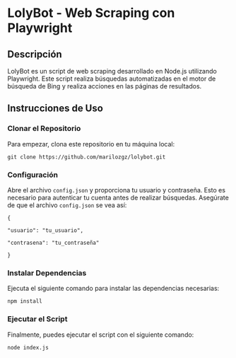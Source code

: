 # LolyBot - Web Scraping con Playwright

## Descripción

LolyBot es un script de web scraping desarrollado en Node.js utilizando Playwright. Este script realiza búsquedas automatizadas en el motor de búsqueda de Bing y realiza acciones en las páginas de resultados.

## Instrucciones de Uso

### Clonar el Repositorio

Para empezar, clona este repositorio en tu máquina local:

`git clone https://github.com/marilozgz/lolybot.git`

### Configuración

Abre el archivo `config.json` y proporciona tu usuario y contraseña. Esto es necesario para autenticar tu cuenta antes de realizar búsquedas. Asegúrate de que el archivo `config.json` se vea así:

    {

    "usuario": "tu_usuario",

    "contrasena": "tu_contraseña"

    }

### Instalar Dependencias

Ejecuta el siguiente comando para instalar las dependencias necesarias:

`npm install`

### Ejecutar el Script

Finalmente, puedes ejecutar el script con el siguiente comando:

`node index.js`
